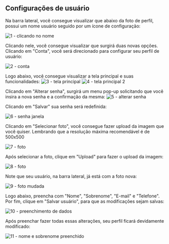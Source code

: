 ## Configurações de usuário
Na barra lateral, você consegue visualizar que abaixo da foto de perfil, possui um nome usuário seguido por um ícone de configuração:

![1 - clicando no nome](https://github.com/void-works-br/planejare-documentacao/assets/107960686/d8dd9637-9444-4d8b-9156-617dfeb48819)

Clicando nele, você consegue visualizar que surgirá duas novas opções. Clicando em "Conta", você será direcionado para configurar seu perfil de usuário:

![2 - conta](https://github.com/void-works-br/planejare-documentacao/assets/107960686/4041059a-ada7-435d-9150-9e9b25614ec2)

Logo abaixo, você consegue visualizar a tela principal e suas funcionalidades:
![3 - tela principal](https://github.com/void-works-br/planejare-documentacao/assets/107960686/f490bdcc-cf7c-4a56-9e9e-94dfc4c81f68)
![4 - tela principal 2](https://github.com/void-works-br/planejare-documentacao/assets/107960686/e8b128d6-9729-4c9a-85b5-26b301631ccc)

Clicando em "Alterar senha", surgirá um menu pop-up solicitando que você insira a nova senha e a confirmação da mesma:
![5 - alterar senha](https://github.com/void-works-br/planejare-documentacao/assets/107960686/324fe35f-048c-4e55-b1b6-232f6082223d)

Clicando em "Salvar" sua senha será redefinida:

![6 - senha janela](https://github.com/void-works-br/planejare-documentacao/assets/107960686/3d4968dc-3be0-4236-8635-3b8a53d80ac6)

Clicando em "Selecionar foto", você consegue fazer upload da imagem que você quiser. Lembrando que a resolução máxima recomendável é de 500x500

![7 - foto](https://github.com/void-works-br/planejare-documentacao/assets/107960686/de994a39-0b8f-41c5-a73c-f744abe2e03e)

Após selecionar a foto, clique em "Upload" para fazer o upload da imagem:

![8 - foto](https://github.com/void-works-br/planejare-documentacao/assets/107960686/0be4ada8-bf2d-4722-ba18-48d620d41c0f)

Note que seu usuário, na barra lateral, já está com a foto nova:

![9 - foto mudada](https://github.com/void-works-br/planejare-documentacao/assets/107960686/381a3927-2180-46de-8bd8-48c129b81a6d)

Logo abaixo, preencha com "Nome", "Sobrenome", "E-mail" e "Telefone". Por fim, clique em "Salvar usuário", para que as modificações sejam salvas:

![10 - preenchimento de dados](https://github.com/void-works-br/planejare-documentacao/assets/107960686/d7c04156-8dda-488a-b396-0ff1440071e8)

Após preenchar fazer todas essas alterações, seu perfil ficará devidamente modificado:

![11 - nome e sobrenome preenchido](https://github.com/void-works-br/planejare-documentacao/assets/107960686/7fbf6081-898c-4a46-adca-985b1f24426b)









